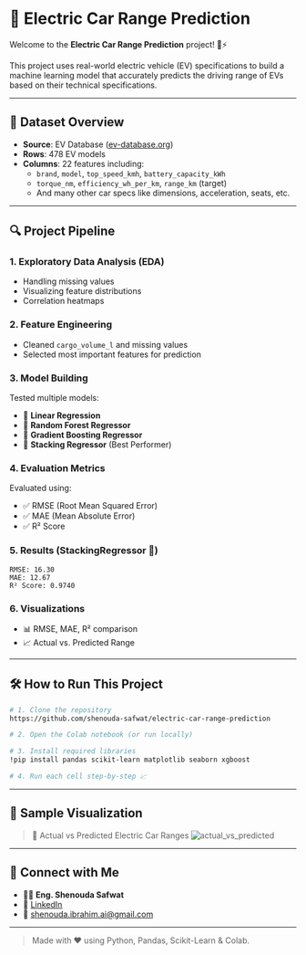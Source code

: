 # 🔋 Electric Car Range Prediction

Welcome to the **Electric Car Range Prediction** project! 🚗⚡

This project uses real-world electric vehicle (EV) specifications to build a machine learning model that accurately predicts the driving range of EVs based on their technical specifications.

---

## 📂 Dataset Overview

- **Source**: EV Database ([ev-database.org](https://ev-database.org))
- **Rows**: 478 EV models
- **Columns**: 22 features including:
  - `brand`, `model`, `top_speed_kmh`, `battery_capacity_kWh`
  - `torque_nm`, `efficiency_wh_per_km`, `range_km` (target)
  - And many other car specs like dimensions, acceleration, seats, etc.

---

## 🔍 Project Pipeline

### 1. Exploratory Data Analysis (EDA)
- Handling missing values
- Visualizing feature distributions
- Correlation heatmaps

### 2. Feature Engineering
- Cleaned `cargo_volume_l` and missing values
- Selected most important features for prediction

### 3. Model Building
Tested multiple models:
- 🔹 **Linear Regression**
- 🔹 **Random Forest Regressor**
- 🔹 **Gradient Boosting Regressor**
- 🔹 **Stacking Regressor** (Best Performer)

### 4. Evaluation Metrics
Evaluated using:
- ✅ RMSE (Root Mean Squared Error)
- ✅ MAE (Mean Absolute Error)
- ✅ R² Score

### 5. Results (StackingRegressor 🧠)
```
RMSE: 16.30
MAE: 12.67
R² Score: 0.9740
```

### 6. Visualizations
- 📊 RMSE, MAE, R² comparison
- 📈 Actual vs. Predicted Range

---

## 🛠️ How to Run This Project

```bash
# 1. Clone the repository
https://github.com/shenouda-safwat/electric-car-range-prediction

# 2. Open the Colab notebook (or run locally)

# 3. Install required libraries
!pip install pandas scikit-learn matplotlib seaborn xgboost

# 4. Run each cell step-by-step 📈
```

---

## 📸 Sample Visualization
> 📌 Actual vs Predicted Electric Car Ranges
![actual_vs_predicted](assets/actual_vs_predicted.png)

---

## 🤝 Connect with Me
- 👨‍💻 **Eng. Shenouda Safwat**
- 🔗 [LinkedIn](https://www.linkedin.com/in/shenouda-safwat-bb0993259)
- 📧 shenouda.ibrahim.ai@gmail.com

---

> Made with ❤️ using Python, Pandas, Scikit-Learn & Colab.
